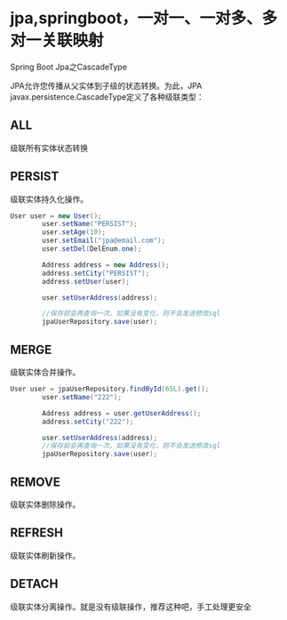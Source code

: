 # jpa,springboot，一对一、一对多、多对一关联映射

Spring Boot Jpa之CascadeType

JPA允许您传播从父实体到子级的状态转换。为此，JPA javax.persistence.CascadeType定义了各种级联类型：

## ALL 
级联所有实体状态转换

## PERSIST 
级联实体持久化操作。
```java
User user = new User();
        user.setName("PERSIST");
        user.setAge(10);
        user.setEmail("jpa@email.com");
        user.setDel(DelEnum.one);

        Address address = new Address();
        address.setCity("PERSIST");
        address.setUser(user);

        user.setUserAddress(address);

        //保存前会再查询一次，如果没有变化，则不会发送修改sql
        jpaUserRepository.save(user);
```
## MERGE 
级联实体合并操作。
```java
User user = jpaUserRepository.findById(65L).get();
        user.setName("222");

        Address address = user.getUserAddress();
        address.setCity("222");

        user.setUserAddress(address);
        //保存前会再查询一次，如果没有变化，则不会发送修改sql
        jpaUserRepository.save(user);
```
## REMOVE 
级联实体删除操作。

## REFRESH 
级联实体刷新操作。

## DETACH 
级联实体分离操作。就是没有级联操作，推荐这种吧，手工处理更安全